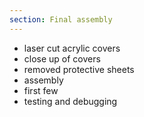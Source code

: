 ```yaml
---
section: Final assembly
---
```


- laser cut acrylic covers
- close up of covers
- removed protective sheets
- assembly
- first few
- testing and debugging